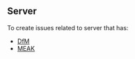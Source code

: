 ## Server

To create issues related to server that has:
- [DfM](https://github.com/darakeon/dfm)
- [MEAK](https://github.com/darakeon/meak)
